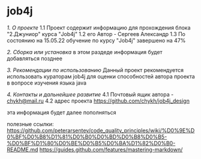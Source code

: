 # job4j
*1. О проекте*
1.1 Проект содержит информацию для прохождения блока "2.Джуниор" курса "Job4j"
1.2 его Автор - Сергеев Александр
1.3 По состоянию на 15.05.22 обучение по курсу "Job4j" завершено на 47%

*2. Сборка или установка*
в этом раздеде информация будет добавляться позднее

*3. Рекомендации по использованию*
Данный проект рекомендуется использовать кураторам job4j для оценки способностей автора проекта в вопросе изучения языка java

*4. Контакты и дальнейшее развитие*
4.1 Почтовый ящик автора - chykh@mail.ru
4.2 адрес  проекта https://github.com/chykh/job4j_design

эта информация будет далее пополняться

полезные ссылки:
https://github.com/peterarsentev/code_quality_principles/wiki/%D0%9E%D0%BF%D0%B8%D1%81%D0%B0%D0%BD%D0%B8%D0%B5-%D0%BF%D1%80%D0%BE%D0%B5%D0%BA%D1%82%D0%B0-README.md
https://guides.github.com/features/mastering-markdown/
#